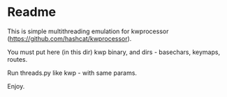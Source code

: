 # Readme

This is simple multithreading emulation for kwprocessor 
(https://github.com/hashcat/kwprocessor).

You must put here (in this dir) kwp binary, and dirs - basechars, keymaps, routes. 

Run threads.py like kwp - with same params. 

Enjoy. 
